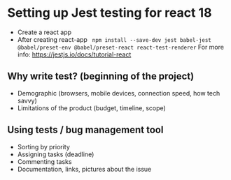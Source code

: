 # Setting up Jest testing for react 18

- Create a react app 
- After creating react-app ``` npm install --save-dev jest babel-jest @babel/preset-env @babel/preset-react react-test-renderer```
For more info:
https://jestjs.io/docs/tutorial-react

## Why write test? (beginning of the project)
 - Demographic (browsers, mobile devices, connection speed, how tech savvy)
 - Limitations of the product (budget, timeline, scope)
 
## Using tests / bug management tool
 - Sorting by priority
 - Assigning tasks (deadline)
 - Commenting tasks
 - Documentation, links, pictures about the issue